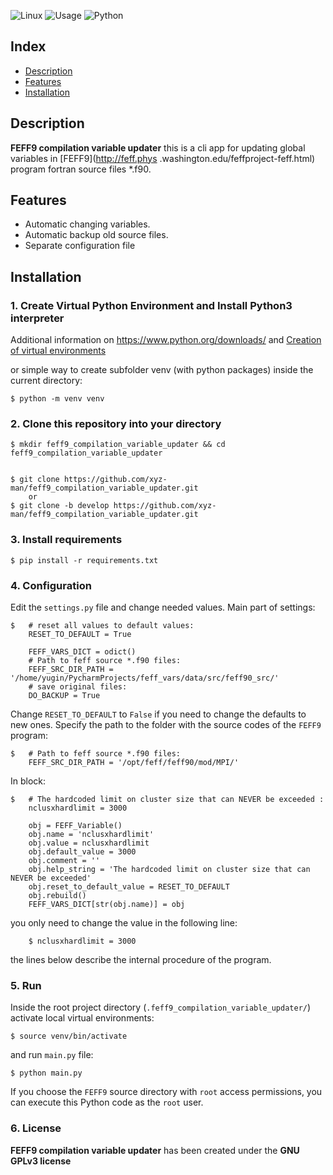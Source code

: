 ![Linux](https://img.shields.io/badge/-Linux-grey?logo=linux)
![Usage](https://img.shields.io/badge/Usage-FEFF9%20compilation%20variable%20updater-blue)
![Python](https://img.shields.io/badge/Python-v3.6%5E-orange?logo=python)

## Index

* [Description](#description)
* [Features](#features)
* [Installation](#installation)

## Description

**FEFF9 compilation variable updater** this is a cli app for updating global variables in [FEFF9](http://feff.phys
.washington.edu/feffproject-feff.html) program fortran source files *.f90.


## Features

* Automatic changing variables.
* Automatic backup old source files.
* Separate configuration file

## Installation

### 1. Create Virtual Python Environment and Install Python3 interpreter
Additional information on https://www.python.org/downloads/
and 
[Creation of virtual environments](https://docs.python.org/3/library/venv.html)

or simple way to create subfolder venv (with python packages) inside the current directory:

    $ python -m venv venv

### 2. Clone this repository into your directory

    $ mkdir feff9_compilation_variable_updater && cd feff9_compilation_variable_updater
    
    
    $ git clone https://github.com/xyz-man/feff9_compilation_variable_updater.git
        or
    $ git clone -b develop https://github.com/xyz-man/feff9_compilation_variable_updater.git

### 3. Install requirements


    $ pip install -r requirements.txt
    
### 4. Configuration

Edit the `settings.py` file and change needed values. 
Main part of settings:

    $   # reset all values to default values:
        RESET_TO_DEFAULT = True
        
        FEFF_VARS_DICT = odict()
        # Path to feff source *.f90 files:
        FEFF_SRC_DIR_PATH = '/home/yugin/PycharmProjects/feff_vars/data/src/feff90_src/'
        # save original files:
        DO_BACKUP = True
        
Change `RESET_TO_DEFAULT` to `False` if you need to change the defaults to new ones.
Specify the path to the folder with the source codes of the `FEFF9` program:

    $   # Path to feff source *.f90 files:
        FEFF_SRC_DIR_PATH = '/opt/feff/feff90/mod/MPI/'

In block:
    
    $   # The hardcoded limit on cluster size that can NEVER be exceeded :
        nclusxhardlimit = 3000
        
        obj = FEFF_Variable()
        obj.name = 'nclusxhardlimit'
        obj.value = nclusxhardlimit
        obj.default_value = 3000
        obj.comment = ''
        obj.help_string = 'The hardcoded limit on cluster size that can NEVER be exceeded'
        obj.reset_to_default_value = RESET_TO_DEFAULT
        obj.rebuild()
        FEFF_VARS_DICT[str(obj.name)] = obj
        
you only need to change the value in the following line:

        $ nclusxhardlimit = 3000
        
the lines below describe the internal procedure of the program. 
      
### 5. Run

Inside the root project directory (`.feff9_compilation_variable_updater/`) activate local virtual environments:

    $ source venv/bin/activate
    
and run `main.py` file:

    $ python main.py
    
If you choose the `FEFF9` source directory with `root` access permissions, you can execute this Python code as the 
`root` user.

### 6. License

**FEFF9 compilation variable updater** has been created under the **GNU GPLv3 license**

 